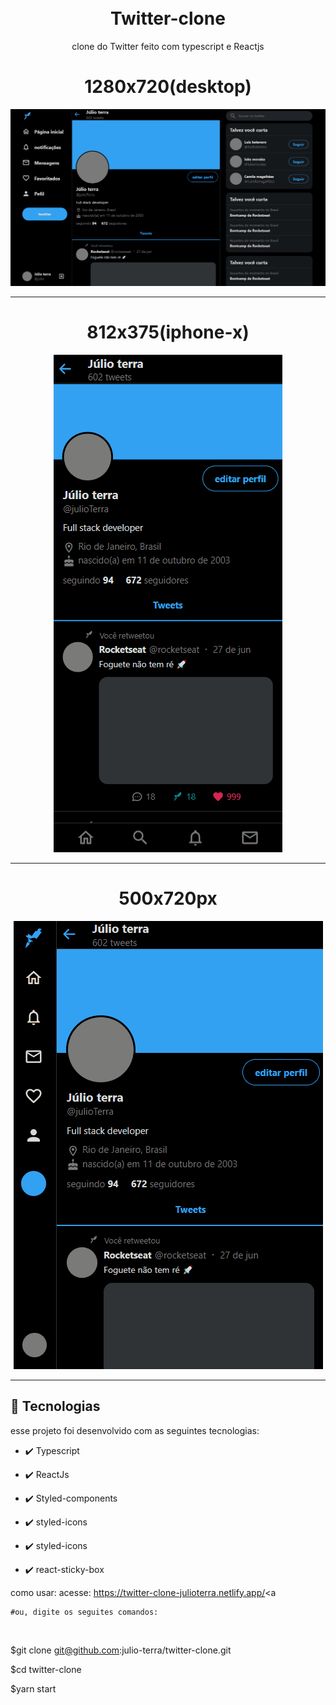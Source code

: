 <h1 align="center">
<br>
Twitter-clone
</h1>

<p align="center">clone do Twitter feito com typescript e Reactjs</p>

<div align="center" >
  <h1>1280x720(desktop)</h1>
  <img src="./github/desktop.gif" alt="demo-web">
  <hr />
  <h1>812x375(iphone-x)</h1>
  <img src="./github/mobile.gif" alt="demo-mobile">
    <hr />
  <h1>500x720px</h1>
  <img src="./github/500x720.gif" alt="demo-500x720px">
</div>

<hr />


## 🚀 Tecnologias

esse projeto foi desenvolvido com as seguintes tecnologias:

- ✔️ Typescript

- ✔️ ReactJs

- ✔️ Styled-components

- ✔️ styled-icons

- ✔️ styled-icons

- ✔️ react-sticky-box

como usar:
   acesse: <a href="https://twitter-clone-julioterra.netlify.app/">https://twitter-clone-julioterra.netlify.app/<a
    
    #ou, digite os seguites comandos:
   <br/>
  
   $git clone git@github.com:julio-terra/twitter-clone.git
   <br/>
  
   $cd twitter-clone
   <br/>
  
   $yarn start
